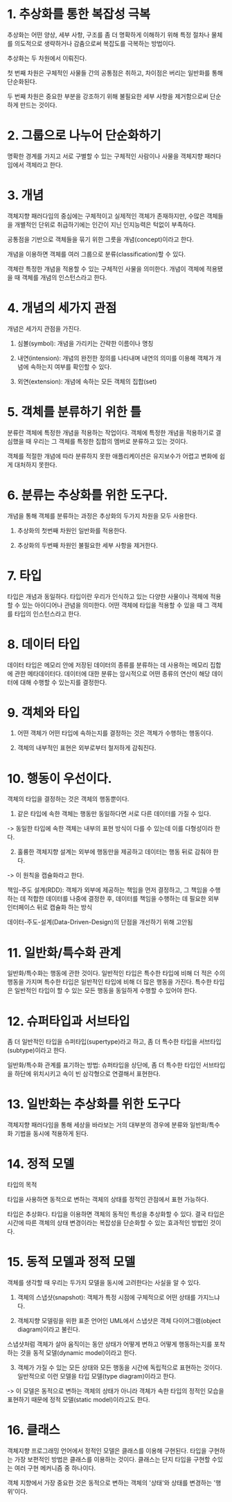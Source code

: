 # 1. 추상화를 통한 복잡성 극복
 

추상화는 어떤 양상, 세부 사항, 구조를 좀 더 명확하게 이해하기 위해 특정 절차나 물체를 의도적으로 생략하거나 감춤으로써 복잡도를 극복하는 방법이다.

 

추상화는 두 차원에서 이뤄진다. 

첫 번째 차원은 구체적인 사물들 간의 공통점은 취하고, 차이점은 버리는 일반화를 통해 단순화된다.

두 번째 차원은 중요한 부분을 강조하기 위해 불필요한 세부 사항을 제거함으로써 단순하게 만드는 것이다.

 

# 2. 그룹으로 나누어 단순화하기
 

명확한 경계를 가지고 서로 구별할 수 있는 구체적인 사람이나 사물을 객체지향 패러다임에서 객체라고 한다.

 

# 3. 개념
 

객체지향 패러다임의 중심에는 구체적이고 실제적인 객체가 존재하지만, 수많은 객체들을 개별적인 단위로 취급하기에는 인간이 지닌 인지능력은 턱없이 부족하다. 

 

공통점을 기반으로 객체들을 묶기 위한 그릇을 개념(concept)이라고 한다.

개념을 이용하면 객체를 여러 그룹으로 분류(classification)할 수 있다.

 

객체란 특정한 개념을 적용할 수 있는 구체적인 사물을 의미한다. 개념이 객체에 적용됐을 때 객체를 개념의 인스턴스라고 한다.

 

# 4. 개념의 세가지 관점
 

개념은 세가지 관점을 가진다.

1. 심볼(symbol): 개념을 가리키는 간략한 이름이나 명칭

2. 내연(intension): 개념의 완전한 정의를 나타내며 내연의 의미를 이용해 객체가 개념에 속하는지 여부를 확인할 수 있다.

3. 외연(extension): 개념에 속하는 모든 객체의 집합(set)

 

# 5. 객체를 분류하기 위한 틀
 

분류란 객체에 특정한 개념을 적용하는 작업이다. 객체에 특정한 개념을 적용하기로 결심했을 때 우리는 그 객체를 특정한 집합의 멤버로 분류하고 있는 것이다.

 

객체를 적절한 개념에 따라 분류하지 못한 애플리케이션은 유지보수가 어렵고 변화에 쉽게 대처하지 못한다.

 

# 6. 분류는 추상화를 위한 도구다.
 

개념을 통해 객체를 분류하는 과정은 추상화의 두가지 차원을 모두 사용한다.

1. 추상화의 첫번째 차원인 일반화를 적용한다.

2. 추상화의 두번째 차원인 불필요한 세부 사항을 제거한다.

 
# 7. 타입
타입은 개념과 동일하다. 타입이란 우리가 인식하고 있는 다양한 사물이나 객체에 적용할 수 있는 아이디어나 관념을 의미한다. 어떤 객체에 타입을 적용할 수 있을 때 그 객체를 타입의 인스턴스라고 한다.

 

# 8. 데이터 타입
데이터 타입은 메모리 안에 저장된 데이터의 종류를 분류하는 데 사용하는 메모리 집합에 관한 메타데이터다. 데이터에 대한 분류는 암시적으로 어떤 종류의 연산이 해당 데이터에 대해 수행할 수 있는지를 결정한다.

 

# 9. 객체와 타입
 

1. 어떤 객체가 어떤 타입에 속하는지를 결정하는 것은 객체가 수행하는 행동이다.

2. 객체의 내부적인 표현은 외부로부터 철저하게 감춰진다.

 

# 10. 행동이 우선이다.
객체의 타입을 결정하는 것은 객체의 행동뿐이다.

 

1. 같은 타입에 속한 객체는 행동만 동일하다면 서로 다른 데이터를 가질 수 있다.

-> 동일한 타입에 속한 객체는 내부의 표현 방식이 다를 수 있는데 이를 다형성이라 한다.

2. 훌륭한 객체지향 설계는 외부에 행동만을 제공하고 데이터는 행동 뒤로 감춰야 한다.

-> 이 원칙을 캡슐화라고 한다.

 

책임-주도 설계(RDD): 객체가 외부에 제공하는 책임을 먼저 결정하고, 그 책임을 수행하는 데 적합한 데이터를 나중에 결정한 후, 데이터를 책임을 수행하는 데 필요한 외부 인터페이스 뒤로 캡슐화 하는 방식

 

데이터-주도-설계(Data-Driven-Design)의 단점을 개선하기 위해 고안됨

 

# 11. 일반화/특수화 관계
일반화/특수화는 행동에 관한 것이다. 일반적인 타입은 특수한 타입에 비해 더 적은 수의 행동을 가지며 특수한 타입은 일반적인 타입에 비해 더 많은 행동을 가진다. 특수한 타입은 일반적인 타입이 할 수 있는 모든 행동을 동일하게 수행할 수 있어야 한다.

 

# 12. 슈퍼타입과 서브타입
좀 더 일반적인 타입을 슈퍼타입(supertype)라고 하고, 좀 더 특수한 타입을 서브타입(subtype)이라고 한다.

 


일반화/특수화 관계를 표기하는 방법: 슈퍼타입을 상단에, 좀 더 특수한 타입인 서브타입을 하단에 위치시키고 속이 빈 삼각형으로 연결해서 표현한다.

 

# 13. 일반화는 추상화를 위한 도구다
객체지향 패러다임을 통해 세상을 바라보는 거의 대부분의 경우에 분류와 일반화/특수화 기법을 동시에 적용하게 된다.

 

# 14. 정적 모델
 

타입의 목적

타입을 사용하면 동적으로 변하는 객체의 상태를 정적인 관점에서 표현 가능하다.

 

타입은 추상화다. 타입을 이용하면 객체의 동적인 특성을 추상화할 수 있다. 결국 타입은 시간에 따른 객체의 상태 변경이라는 복잡성을 단순화할 수 있는 효과적인 방법인 것이다. 

 

# 15. 동적 모델과 정적 모델
 

객체를 생각할 때 우리는 두가지 모델을 동시에 고려한다는 사실을 알 수 있다.

1. 객체의 스냅샷(snapshot): 객체가 특정 시점에 구체적으로 어떤 상태를 가지느냐다.

2. 객체지향 모델링을 위한 표준 언어인 UML에서 스냅샷은 객체 다이어그램(object diagram)이라고 불린다.

스냅샷처럼 객체가 살아 움직이는 동안 상태가 어떻게 변하고 어떻게 행동하는지를 포착하는 것을 동적 모델(dynamic model)이라고 한다.

3. 객체가 가질 수 있는 모든 상태와 모든 행동을 시간에 독립적으로 표현하는 것이다. 일반적으로 이런 모델을 타입 모델(type diagram)이라고 한다.

-> 이 모델은 동적으로 변하는 객체의 상태가 아니라 객체가 속한 타입의 정적인 모습을 표현하기 때문에 정적 모델(static model)이라고도 한다.

 

# 16. 클래스
객체지향 프로그래밍 언어에서 정적인 모델은 클래스를 이용해 구현된다. 타입을 구현하는 가장 보편적인 방법은 클래스를 이용하는 것이다. 클래스는 단지 타입을 구현할 수있는 여러 구현 메커니즘 중 하나이다.

 

객체 지향에서 가장 중요한 것은 동적으로 변하는 객체의 '상태'와 상태를 변경하는 '행위'이다.

 
